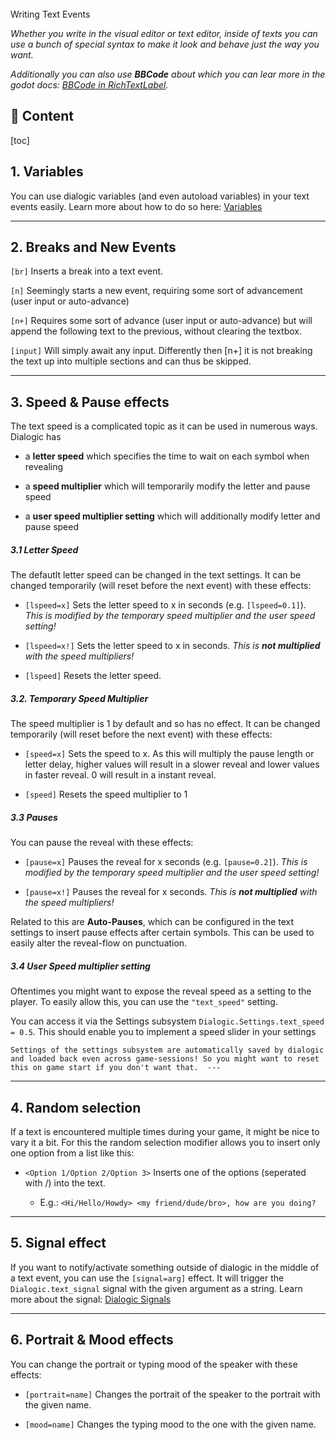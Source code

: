 <div class="header-banner tropical">
     <div class="header-label tropical">Writing Text Events</div>
</div>

*Whether you write in the visual editor or text editor, inside of texts you can use a bunch of special syntax to make it look and behave just the way you want.*

*Additionally you can also use **BBCode** about which you can lear more in the godot docs: [BBCode in RichTextLabel](https://docs.godotengine.org/en/stable/tutorials/ui/bbcode_in_richtextlabel.html).*

## 📜 Content

[toc]

## 1. Variables

You can use dialogic variables (and even autoload variables) in your text events easily. Learn more about how to do so here: [Variables](./variables.md)



---

## 2. Breaks and New Events

`[br]` Inserts a break into a text event.

`[n]` Seemingly starts a new event, requiring some sort of advancement (user input or auto-advance)

`[n+]` Requires some sort of advance (user input or auto-advance) but will append the following text to the previous, without clearing the textbox.

`[input]` Will simply await any input. Differently then [n+] it is not breaking the text up into multiple sections and can thus be skipped. 



---

## 3. Speed & Pause effects

The text speed is a complicated topic as it can be used in numerous ways. Dialogic has

- a **letter speed** which specifies the time to wait on each symbol when revealing

- a **speed multiplier** which will temporarily modify the letter and pause speed

- a **user speed multiplier setting** which will additionally modify letter and pause speed

##### 3.1 Letter Speed

The defautlt letter speed can be changed in the text settings. It can be changed temporarily (will reset before the next event) with these effects:

- `[lspeed=x]` Sets the letter speed to x in seconds (e.g. `[lspeed=0.1]`). *This is modified by the temporary speed multiplier and the user speed setting!*

- `[lspeed=x!]` Sets the letter speed to x in seconds. *This is **not multiplied** with the speed multipliers!*

- `[lspeed]` Resets the letter speed.

##### 3.2. Temporary Speed Multiplier

The speed multiplier is 1 by default and so has no effect. It can be changed temporarily (will reset before the next event) with these effects:

- `[speed=x]` Sets the speed to x. As this will multiply the pause length or letter delay, higher values will result in a slower reveal and lower values in faster reveal. 0 will result in a instant reveal.

- `[speed]` Resets the speed multiplier to 1

##### 3.3 Pauses

You can pause the reveal with these effects:

- `[pause=x]` Pauses the reveal for x seconds (e.g. `[pause=0.2]`). *This is modified by the temporary speed multiplier and the user speed setting!*

- `[pause=x!]` Pauses the reveal for x seconds. *This is **not multiplied** with the speed multipliers!*

Related to this are **Auto-Pauses**, which can be configured in the text settings to insert pause effects after certain symbols. This can be used to easily alter the reveal-flow on punctuation. 

##### 3.4 User Speed multiplier setting

Oftentimes you might want to expose the reveal speed as a setting to the player. To easily allow this, you can use the `"text_speed"` setting. 

You can access it via the Settings subsystem `Dialogic.Settings.text_speed = 0.5`. This should enable you to implement a speed slider in your settings

```admonish
Settings of the settings subsystem are automatically saved by dialogic and loaded back even across game-sessions! So you might want to reset this on game start if you don't want that.  ---
```



---

## 4. Random selection

If a text is encountered multiple times during your game, it might be nice to vary it a bit. For this the random selection modifier allows you to insert only one option from a list like this:

- `<Option 1/Option 2/Option 3>` Inserts one of the options (seperated with /) into the text.
  
  - E.g.: `<Hi/Hello/Howdy> <my friend/dude/bro>, how are you doing?`



---

## 5. Signal effect

If you want to notify/activate something outside of dialogic in the middle of a text event, you can use the `[signal=arg]` effect. It will trigger the `Dialogic.text_signal` signal with the given argument as a string. Learn more about the signal: [Dialogic Signals](./dialogic-signals.md)



---

## 6. Portrait & Mood effects

You can change the portrait or typing mood of the speaker with these effects:

- `[portrait=name]` Changes the portrait of the speaker to the portrait with the given name.

- `[mood=name]` Changes the typing mood to the one with the given name.
